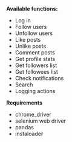 **Available functions:**

* Log in
* Follow users
* Unfollow users
* Like posts
* Unlike posts
* Comment posts
* Get profile stats
* Get followers list
* Get followees list
* Check notifications
* Search
* Logging actions

**Requirements**

* chrome_driver
* selenium web driver
* pandas
* instaloader